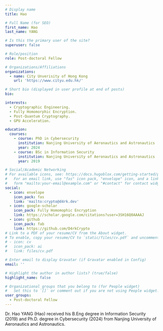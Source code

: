 ```yaml
---
# Display name
title: Hao

# Full Name (for SEO)
first_name: Hao
last_name: YANG

# Is this the primary user of the site?
superuser: false

# Role/position
role: Post-doctoral Fellow

# Organizations/Affiliations
organizations:
  - name: City Unverisity of Hong Kong
    url: 'https://www.cityu.edu.hk/'

# Short bio (displayed in user profile at end of posts)
bio: 

interests:
  - Cryptographic Engineering.
  - Fully Homomorphic Encryption.
  - Post-Quantum Cryptography.
  - GPU Acceleration.

education:
  courses:
    - course: PhD in Cybersecurity
      institution: Nanjing University of Aeronautics and Astronautics
      year: 2024
    - course: BSc in Information Security
      institution: Nanjing University of Aeronautics and Astronautics
      year: 2019

# Social/Academic Networking
# For available icons, see: https://docs.hugoblox.com/getting-started/page-builder/#icons
#   For an email link, use "fas" icon pack, "envelope" icon, and a link in the
#   form "mailto:your-email@example.com" or "#contact" for contact widget.
social:
  - icon: envelope
    icon_pack: fas
    link: 'mailto:crypto@d4rk.dev'
  - icon: google-scholar
    icon_pack: Fully Homomophic Encryption
    link: https://scholar.google.com/citations?user=3SH16Q0AAAAJ
  - icon: github
    icon_pack: fab
    link: https://github.com/D4rkCrypto
# Link to a PDF of your resume/CV from the About widget.
# To enable, copy your resume/CV to `static/files/cv.pdf` and uncomment the lines below.
# - icon: cv
#   icon_pack: ai
#   link: files/cv.pdf

# Enter email to display Gravatar (if Gravatar enabled in Config)
email: ''

# Highlight the author in author lists? (true/false)
highlight_name: false

# Organizational groups that you belong to (for People widget)
#   Set this to `[]` or comment out if you are not using People widget.
user_groups:
  - Post-doctoral Fellow
---
```


Dr. Hao YANG (Hao) received his B.Eng degree in Information Security (2019) and Ph.D. degree in Cybersecurity (2024) from Nanjing University of Aeronautics and Astronautics.
